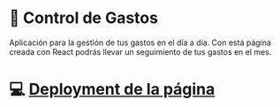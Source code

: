 # :bookmark_tabs: Control de Gastos

Aplicación para la gestión de tus gastos en el día a día. Con está página creada con React podrás llevar un seguimiento de tus gastos en el mes.

# :computer: [Deployment de la página](https://itsjrillo-controldegastos.netlify.app)
 
